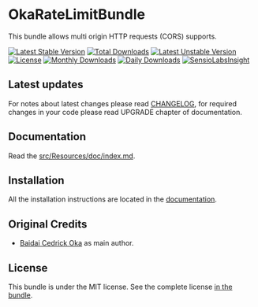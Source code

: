 OkaRateLimitBundle
==================

This bundle allows multi origin HTTP requests (CORS) supports.

[![Latest Stable Version](https://poser.pugx.org/coka/rate-limit-bundle/v/stable)](https://packagist.org/packages/coka/rate-limit-bundle)
[![Total Downloads](https://poser.pugx.org/coka/rate-limit-bundle/downloads)](https://packagist.org/packages/coka/rate-limit-bundle)
[![Latest Unstable Version](https://poser.pugx.org/coka/rate-limit-bundle/v/unstable)](https://packagist.org/packages/coka/rate-limit-bundle)
[![License](https://poser.pugx.org/coka/rate-limit-bundle/license)](https://packagist.org/packages/coka/rate-limit-bundle)
[![Monthly Downloads](https://poser.pugx.org/coka/rate-limit-bundle/d/monthly)](https://packagist.org/packages/coka/rate-limit-bundle)
[![Daily Downloads](https://poser.pugx.org/coka/rate-limit-bundle/d/daily)](https://packagist.org/packages/coka/rate-limit-bundle)
[![SensioLabsInsight](https://insight.sensiolabs.com/projects/71165941-2416-4320-b67f-8fb167f314c7/mini.png)](https://insight.sensiolabs.com/projects/71165941-2416-4320-b67f-8fb167f314c7)

Latest updates
--------------

For notes about latest changes please read [CHANGELOG](CHANGELOG.md), for required changes in your code please read UPGRADE chapter of documentation.

Documentation
-------------

Read the [src/Resources/doc/index.md](src/Resources/doc/index.md).

Installation
------------

All the installation instructions are located in the [documentation](src/Resources/doc/index.md).

Original Credits
----------------

* [Baidai Cedrick Oka](https://github.com/CedrickOka) as main author.

License
-------

This bundle is under the MIT license. See the complete license [in the bundle](LICENSE).
